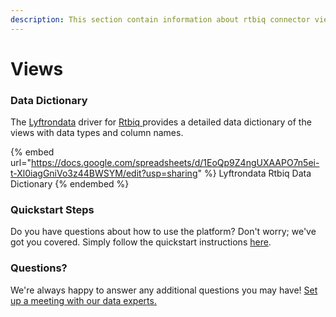 ```yaml
---
description: This section contain information about rtbiq connector views information
---
```


# Views

### Data Dictionary

The [Lyftrondata](https://www.lyftrondata.com/) driver for [Rtbiq](https://www.lyftrondata.com/integration/Rtbiq/)[ ](https://www.lyftrondata.com/integration/rtbiq/)provides a detailed data dictionary of the views with data types and column names.

{% embed url="https://docs.google.com/spreadsheets/d/1EoQp9Z4ngUXAAPO7n5ei-t-Xl0iagGniVo3z44BWSYM/edit?usp=sharing" %}
Lyftrondata Rtbiq Data Dictionary
{% endembed %}

### Quickstart Steps

Do you have questions about how to use the platform? Don't worry; we've got you covered. Simply follow the quickstart instructions [here](../../../../quickstart-steps.md).

### Questions? <a href="#questions" id="questions"></a>

We're always happy to answer any additional questions you may have! [Set up a meeting with our data experts.](https://www.lyftrondata.com/book-a-meeting/)


